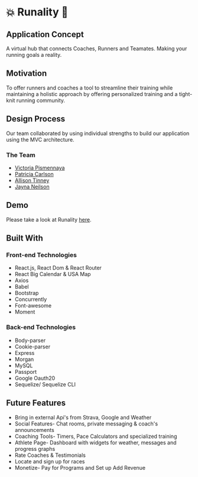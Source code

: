 # :collision: Runality :runner:

## Application Concept
A virtual hub that connects Coaches, Runners and Teamates. Making your running goals a reality.

## Motivation
To offer runners and coaches a tool to streamline their training while maintaining a holistic approach by offering personalized training and a tight-knit running community.

## Design Process
Our team collaborated by using individual strengths to build our application using the MVC architecture.  

### The Team
* [Victoria Pismennaya](https://www.linkedin.com/in/vpismennaya/)
* [Patricia Carlson](https://www.linkedin.com/in/patricialcarlson/)
* [Allison Tinney](https://www.linkedin.com/in/allison-tinney-4504344/)
* [Jayna Neilson](https://www.linkedin.com/in/jayna-neilson-127200149/)

## Demo

Please take a look at Runality [here](https://runality.herokuapp.com/).

## Built With

### Front-end Technologies
*   React.js, React Dom & React Router
*   React Big Calendar & USA Map
*   Axios
*   Babel
*   Bootstrap
*   Concurrently
*   Font-awesome
*   Moment


### Back-end Technologies
*   Body-parser
*   Cookie-parser
*   Express
*   Morgan
*   MySQL
*   Passport
*   Google Oauth20
*   Sequelize/ Sequelize CLI

## Future Features
* Bring in external Api's from Strava, Google and Weather
* Social Features- Chat rooms, private messaging & coach's announcements
* Coaching Tools- Timers, Pace Calculators and specialized training
* Athlete Page- Dashboard with widgets for weather, messages and progress graphs
* Rate Coaches & Testimonials
* Locate and sign up for races
* Monetize- Pay for Programs and Set up Add Revenue